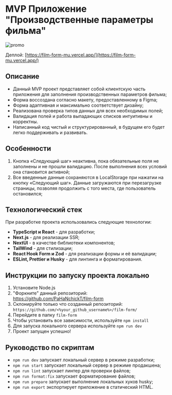 # MVP Приложение "Производственные параметры фильма"

![promo](https://github.com/user-attachments/assets/3391ad77-606a-4a5c-a875-89407d951ddd)

Деплой: [https://film-form-mu.vercel.app/](https://film-form-mu.vercel.app/)

## Описание

- Данный MVP проект представляет собой клиентскую часть приложения для заполнения производственных параметров фильма;
- Форма воссоздана согласно макету, предоставленному в Figma;
- Форма адаптивная и максимально соответствует дизайну;
- Реализована проверка типов данных для всех необходимых полей;
- Валидация полей и работа выпадающих списков интуитивны и корректны.
- Написанный код чистый и структурированный, в будущем его будет легко поддерживать и развивать.

## Особенности

1. Кнопка «Следующий шаг» неактивна, пока обязательные поля не заполнены и не прошли валидацию. После выполнения всех условий она становится активной;
2. Все введенные данные сохраняются в LocalStorage при нажатии на кнопку «Следующий шаг». Данные загружаются при перезагрузке страницы, позволяя продолжить с того места, где пользователь остановился;

## Технологический стек

При разработке проекта использовались следующие технологии:

- **TypeScript и React** - для разработки;
- **Next.js** - для реализации SSR;
- **NextUI** - в качестве библиотеки компонентов;
- **TailWind** - для стилизации;
- **React Hook Form и Zod** - для реализации формы и её валидации;
- **ESLint, Prettier и Husky** - для линтинга и форматирования.

## Инструкции по запуску проекта локально

1. Установите Node.js
2. "Форкните" данный репозиторий: https://github.com/PaHaNchickT/film-form
3. Склонируйте только что созданный репозиторий: `https://github.com/<%your_github_username%>/film-form/`
4. Перейдите в папку `film-form`
5. Чтобы установить все зависимости, используйте `npm install`
6. Для запуска локального сервера используйте `npm run dev`
7. Проект запущен успешно!

## Руководство по скриптам

- `npm run dev` запускает локальный сервер в режиме разработки;
- `npm run start` запускает локальный сервер в режиме продакшена;
- `npm run lint` запускает линтер для проверки файлов;
- `npm run format:fix` запускает форматирование файлов;
- `npm run prepare` запускает выполнение локальных хуков husky;
- `npm run export` экспортирует приложение в статический HTML.


